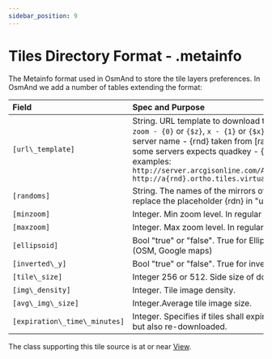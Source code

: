 ```yaml
---
sidebar_position: 9
---
```


# Tiles Directory Format - .metainfo

The Metainfo format used in OsmAnd to store the tile layers preferences. In OsmAnd we add a number of tables extending the format:


| Field | Spec and Purpose| 
| :---- | :---------------| 
| `[url\_template]` | String. URL template to download tiles with:<br /> `zoom - {0}` or `{$z}`, `x - {1}` or `{$x}` , `y - {2}` or `{$y}`; watch the order of x / y, it could be different in url<br />server name - {rnd} taken from [randoms]<br />some servers expects quadkey - {q} that should be used instead of XYZ<br />examples:<br />`http://server.arcgisonline.com/ArcGIS/rest/services/World_Imagery/MapServer/tile/{$z}/{$y}/{$x}`<br />`http://a{rnd}.ortho.tiles.virtualearth.net/tiles/a{q}.jpeg?g=700` | 
| `[randoms]` | String. The names of the mirrors of server. Comma-separated. One of these values will randomly replace the placeholder {rdn} in "url" field.| 
| `[minzoom]` | Integer. Min zoom level. In regular format (OSM, Google maps).| 
| `[maxzoom]` | Integer. Max zoom level. In regular format (OSM, Google maps).| 
| `[ellipsoid]` | Bool "true" or "false". True for Elliptic Mercator (Yandex tiles). False for regular Spheric Web Mercator (OSM, Google maps)| 
| `[inverted\_y]` | Bool "true" or "false". True for inverted Y tile number (Nakarte.me tiles).| 
| `[tile\_size]` | Integer 256 or 512. Side size of downloading tile in px.| 
| `[img\_density]` | Integer. Tile image density.| 
| `[avg\_img\_size]` | Integer.Average tile image size.| 
| `[expiration\_time\_minutes]` | Integer. Specifies if tiles shall expire after the given number of minutes. They would still be displayed, but also re-downloaded.| 

The class supporting this tile source is at or near [View](https://github.com/osmandapp/Osmand/blob/master/OsmAnd-java/src/main/java/net/osmand/map/TileSourceManager.java#L28).
